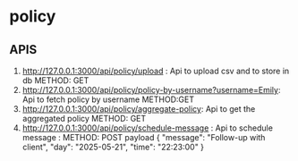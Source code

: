 # policy

## APIS

1. http://127.0.0.1:3000/api/policy/upload : Api to upload csv and to store in db METHOD: GET
2. http://127.0.0.1:3000/api/policy/policy-by-username?username=Emily: Api to fetch policy by username METHOD:GET
3. http://127.0.0.1:3000/api/policy/aggregate-policy: Api to get the aggregated policy METHOD: GET
4. http://127.0.0.1:3000/api/policy/schedule-message : Api to schedule message : METHOD: POST
   payload
   {
   "message": "Follow-up with client",
   "day": "2025-05-21",
   "time": "22:23:00"
   }
